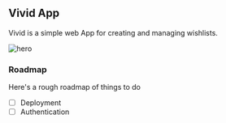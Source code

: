## Vivid App

Vivid is a simple web App for creating and managing wishlists.

![hero](https://res.cloudinary.com/funbi/image/upload/v1577050902/Screenshot_from_2019-12-22_22-39-40.png)

### Roadmap

Here's a rough roadmap of things to do

- [ ] Deployment
- [ ] Authentication

